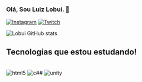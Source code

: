 ### Olá, Sou Luiz Lobui. 👋

[![Instagram](https://img.shields.io/badge/Instagram-E4405F?style=for-the-badge&logo=instagram&logoColor=white)](https://www.instagram.com/luizlobui/)
[![Twitch](https://img.shields.io/badge/Twitch-9146FF?style=for-the-badge&logo=twitch&logoColor=white)](https://www.twitch.tv/luizlobui)

![Lobui GitHub stats](https://github-readme-stats.vercel.app/api?username=luizlobui&show_icons=true&theme=merko)

## Tecnologias que estou estudando!

<div style="display: inline_block"><br/>
  <img align="center" alt="html5" src="https://img.shields.io/badge/HTML-239120?style=for-the-badge&logo=html5&logoColor=white"/> 
  <img align="center" alt="c##" src="https://img.shields.io/badge/C%23-239120?style=for-the-badge&logo=c-sharp&logoColor=white"/>  
  <img align="center" alt="unity" src="https://img.shields.io/badge/Unity-100000?style=for-the-badge&logo=unity&logoColor=white"/>  
  
</div>
